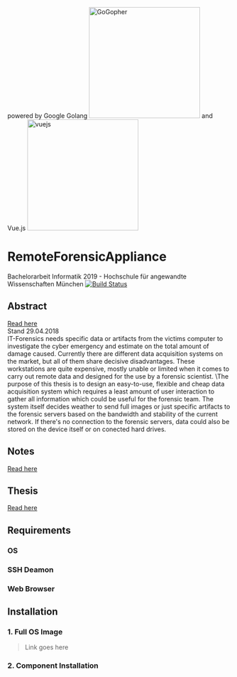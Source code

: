 powered by Google Golang
<img src="https://upload.wikimedia.org/wikipedia/commons/6/6f/Go_gopher_mascot_bw.png" width="250" height="250" title="GoGopher" alt="GoGopher">
and Vue.js
<img src="https://vuejs.org/images/logo.png?" width="250" height="250" title="vuejs">
# RemoteForensicAppliance
Bachelorarbeit Informatik 2019 - Hochschule für angewandte Wissenschaften München
[![Build Status](http://img.shields.io/travis/badges/badgerbadgerbadger.svg?style=flat-square)](https://travis-ci.org/badges/badgerbadgerbadger) 
## Abstract
[Read here](https://de.overleaf.com/read/zwhdhvygmjvm) <br/>
Stand 29.04.2018 <br/>
IT-Forensics needs specific data or artifacts from the victims computer to investigate the cyber emergency and estimate on the total amount of damage caused. Currently there are different data acquisition systems on the market, but all of them share decisive disadvantages. These workstations are quite expensive, mostly unable or limited when it comes to carry out remote data and designed for the use by a forensic scientist. \\The purpose of this thesis is to design an easy-to-use, flexible and cheap data acquisition system which requires a least amount of user interaction to gather all information which could be useful for the forensic team. The system itself decides weather to send full images or just specific artifacts to the forensic servers based on the bandwidth and stability of the current network. If there's no connection to the forensic servers, data could also be stored on the device itself or on conected hard drives.  
## Notes
[Read here](https://de.overleaf.com/read/wdxzjdsqphjp)
## Thesis
[Read here](https://de.overleaf.com/read/bswssdhmvvtj)
## Requirements
### OS
### SSH Deamon
### Web Browser

## Installation
### 1. Full OS Image
> Link goes here
### 2. Component Installation
